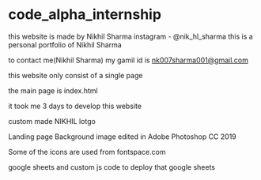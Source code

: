 # code_alpha_internship
this website is made by Nikhil Sharma instagram - @nik_hl_sharma
this is a personal portfolio of Nikhil Sharma

to contact me(Nikhil Sharma) my gamil id is nk007sharma001@gmail.com

this website only consist of a single page 

the main page is index.html

it took me 3 days to develop this website 

custom made NIKHIL lotgo

Landing page Background image edited in Adobe Photoshop CC 2019

Some of the icons are used from fontspace.com

google sheets and custom js code to deploy that google sheets  
